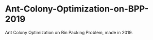 # Ant-Colony-Optimization-on-BPP-2019
Ant Colony Optimization on Bin Packing Problem, made in 2019.
